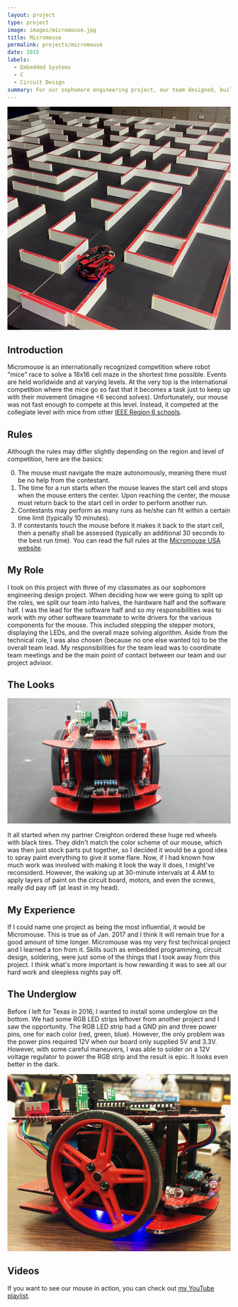 ```yaml
---
layout: project
type: project
image: images/micromouse.jpg
title: Micromouse
permalink: projects/micromouse
date: 2015
labels:
  - Embedded Systems
  - C
  - Circuit Design
summary: For our sophomore engineering project, our team designed, built, and programmed a robot that can autonomously navigate its way to the center of a maze in ~1 minute. We finished 3rd out of 13 teams and 1st out of sophomores.
---
```


<img class="ui image" src="../images/micromouse-maze.jpg">

## Introduction
Micromouse is an internationally recognized competition where robot "mice" race to solve a 16x16 cell maze in the shortest time possible. Events are held worldwide and at varying levels. At the very top is the international competition where the mice go so fast that it becomes a task just to keep up with their movement (imagine <6 second solves). Unfortunately, our mouse was not fast enough to compete at this level. Instead, it competed at the collegiate level with mice from other [IEEE Region 6 schools](http://ieee-region6.org/).

## Rules
Although the rules may differ slightly depending on the region and level of competition, here are the basics:

0. The mouse must navigate the maze autonomously, meaning there must be no help from the contestant.
0. The time for a run starts when the mouse leaves the start cell and stops when the mouse enters the center. Upon reaching the center, the mouse must return back to the start cell in order to perform another run.
0. Contestants may perform as many runs as he/she can fit within a certain time limit (typically 10 minutes).
0. If contestants touch the mouse before it makes it back to the start cell, then a penalty shall be assessed (typically an additional 30 seconds to the best run time).
You can read the full rules at the [Micromouse USA website](http://micromouseusa.com/wp-content/uploads/2016/04/AAMC2016Rules.pdf).

## My Role
I took on this project with three of my classmates as our sophomore engineering design project. When deciding how we were going to split up the roles, we split our team into halves, the hardware half and the software half. I was the lead for the software half and so my responsibilities was to work with my other software teammate to write drivers for the various components for the mouse. This included stepping the stepper motors, displaying the LEDs, and the overall maze solving algorithm. Aside from the technical role, I was also chosen (because no one else wanted to) to be the overall team lead. My responsibilities for the team lead was to coordinate team meetings and be the main point of contact between our team and our project advisor.

## The Looks
<img class="ui image" src="../images/micromouse-banner.jpg">

It all started when my partner Creighton ordered these huge red wheels with black tires. They didn't match the color scheme of our mouse, which was then just stock parts put together, so I decided it would be a good idea to spray paint everything to give it some flare. Now, if I had known how much work was involved with making it look the way it does, I might've reconsiderd. However, the waking up at 30-minute intervals at 4 AM to apply layers of paint on the circuit board, motors, and even the screws, really did pay off (at least in my head).

## My Experience
If I could name one project as being the most influential, it would be Micromouse. This is true as of Jan. 2017 and I think it will remain true for a good amount of time longer. Micromouse was my very first technical project and I learned a ton from it. Skills such as embedded programming, circuit design, soldering, were just some of the things that I took away from this project. I think what's more important is how rewarding it was to see all our hard work and sleepless nights pay off.

## The Underglow
Before I left for Texas in 2016, I wanted to install some underglow on the bottom. We had some RGB LED strips leftover from another project and I saw the opportunity. The RGB LED strip had a GND pin and three power pins, one for each color (red, green, blue). However, the only problem was the power pins required 12V when our board only supplied 5V and 3.3V. However, with some careful maneuvers, I was able to solder on a 12V voltage regulator to power the RGB strip and the result is epic. It looks even better in the dark.

<img class="ui image" src="../images/micromouse-underglow.jpg">

## Videos
If you want to see our mouse in action, you can check out [my YouTube playlist](https://www.youtube.com/watch?v=hF58yFzQRJ8&list=PL9FNoqJdsAE-hACMQq3EWkxfHnZDU13_g).